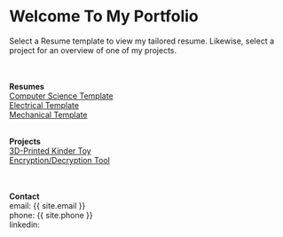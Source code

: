 # Welcome To My Portfolio

Select a Resume template to view my tailored resume. Likewise, select a project for an overview of one of my projects. 

<br> <br>
**Resumes** <br>
[Computer Science Template]() <br>
[Electrical Template]() <br>
[Mechanical Template]() 
<br> <br>

**Projects** <br>
[3D-Printed Kinder Toy](https://githerdone17.github.io/kobes-portfolio/Projects/Project1) <br>
[Encryption/Decryption Tool](https://githerdone17.github.io/kobes-portfolio/Projects/Project2) <br>
[](https://githerdone17.github.io/kobes-portfolio/Projects/Project3)
<br> <br>


**Contact** 
 <br> 
email: {{ site.email }} <br> phone: {{ site.phone }} <br> linkedin:

